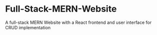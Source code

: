 # Full-Stack-MERN-Website
A full-stack MERN Website with a React frontend and user interface for CRUD implementation
